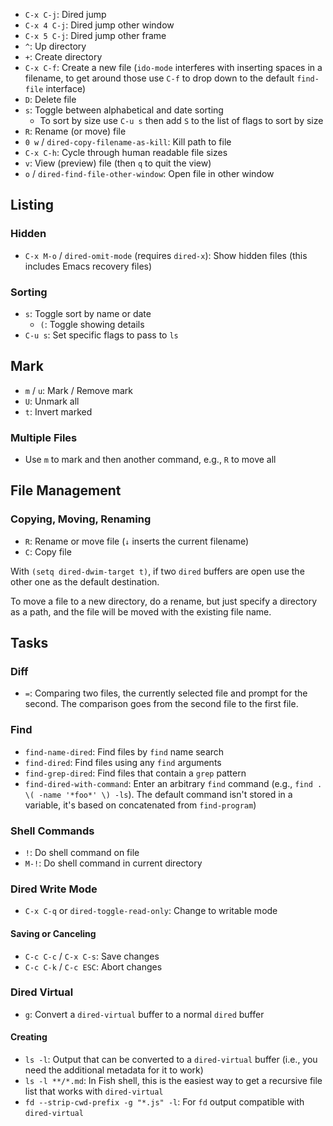 - `C-x C-j`: Dired jump
- `C-x 4 C-j`: Dired jump other window
- `C-x 5 C-j`: Dired jump other frame
- `^`: Up directory
- `+`: Create directory
- `C-x C-f`: Create a new file (`ido-mode` interferes with inserting spaces in a filename, to get around those use `C-f` to drop down to the default `find-file` interface)
- `D`: Delete file
- `s`: Toggle between alphabetical and date sorting
    - To sort by size use `C-u s` then add `S` to the list of flags to sort by size
- `R`: Rename (or move) file
- `0 w` / `dired-copy-filename-as-kill`: Kill path to file
- `C-x C-h`: Cycle through human readable file sizes
- `v`: View (preview) file (then `q` to quit the view)
- `o` / `dired-find-file-other-window`: Open file in other window

## Listing

### Hidden

- `C-x M-o` / `dired-omit-mode` (requires `dired-x`): Show hidden files (this includes Emacs recovery files)

### Sorting

- `s`: Toggle sort by name or date
    - `(`: Toggle showing details
- `C-u s`: Set specific flags to pass to `ls`

## Mark

- `m` / `u`: Mark / Remove mark
- `U`: Unmark all
- `t`: Invert marked

### Multiple Files

- Use `m` to mark and then another command, e.g., `R` to move all

## File Management

### Copying, Moving, Renaming

- `R`: Rename or move file (`↓` inserts the current filename)
- `C`: Copy file

With `(setq dired-dwim-target t)`, if two `dired` buffers are open use the other one as the default destination.

To move a file to a new directory, do a rename, but just specify a directory as a path, and the file will be moved with the existing file name.

## Tasks

### Diff

- `=`: Comparing two files, the currently selected file and prompt for the second. The comparison goes from the second file to the first file.

### Find

- `find-name-dired`: Find files by `find` name search
- `find-dired`: Find files using any `find` arguments
- `find-grep-dired`: Find files that contain a `grep` pattern
- `find-dired-with-command`: Enter an arbitrary `find` command (e.g., `find . \( -name '*foo*' \) -ls`). The default command isn't stored in a variable, it's based on concatenated from `find-program`)

### Shell Commands

- `!`: Do shell command on file
- `M-!`: Do shell command in current directory

### Dired Write Mode

- `C-x C-q` or `dired-toggle-read-only`: Change to writable mode

#### Saving or Canceling

- `C-c C-c` / `C-x C-s`: Save changes
- `C-c C-k` / `C-c ESC`: Abort changes

### Dired Virtual

- `g`: Convert a `dired-virtual` buffer to a normal `dired` buffer

#### Creating

- `ls -l`: Output that can be converted to a `dired-virtual` buffer (i.e., you need the additional metadata for it to work)
- `ls -l **/*.md`: In Fish shell, this is the easiest way to get a recursive file list that works with `dired-virtual`
- `fd --strip-cwd-prefix -g "*.js" -l`: For `fd` output compatible with `dired-virtual`

